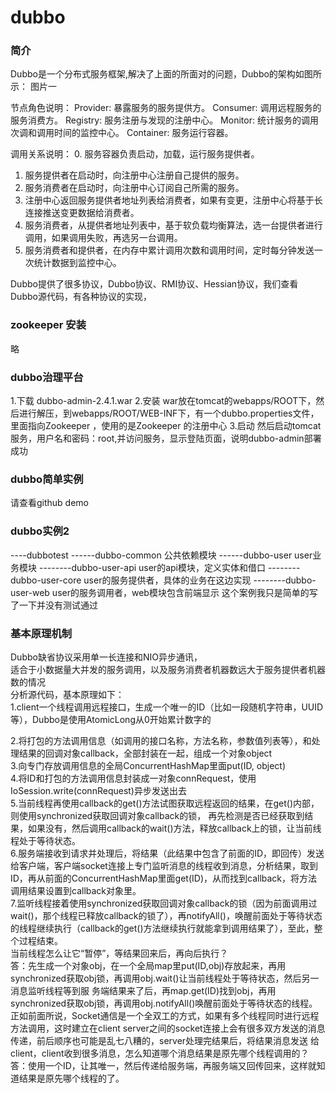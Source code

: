 # dubbo
### 简介
Dubbo是一个分布式服务框架,解决了上面的所面对的问题，Dubbo的架构如图所示：
图片一

节点角色说明：
Provider: 暴露服务的服务提供方。
Consumer: 调用远程服务的服务消费方。
Registry: 服务注册与发现的注册中心。
Monitor: 统计服务的调用次调和调用时间的监控中心。
Container: 服务运行容器。

调用关系说明：
0. 服务容器负责启动，加载，运行服务提供者。
1. 服务提供者在启动时，向注册中心注册自己提供的服务。
2. 服务消费者在启动时，向注册中心订阅自己所需的服务。
3. 注册中心返回服务提供者地址列表给消费者，如果有变更，注册中心将基于长连接推送变更数据给消费者。
4. 服务消费者，从提供者地址列表中，基于软负载均衡算法，选一台提供者进行调用，如果调用失败，再选另一台调用。
5. 服务消费者和提供者，在内存中累计调用次数和调用时间，定时每分钟发送一次统计数据到监控中心。


 Dubbo提供了很多协议，Dubbo协议、RMI协议、Hessian协议，我们查看Dubbo源代码，有各种协议的实现，
### zookeeper 安装
 略
 
### dubbo治理平台
1.下载
dubbo-admin-2.4.1.war
2.安装
war放在tomcat的webapps/ROOT下，然后进行解压，到webapps/ROOT/WEB-INF下，有一个dubbo.properties文件，里面指向Zookeeper ，使用的是Zookeeper 的注册中心
3.启动
然后启动tomcat服务，用户名和密码：root,并访问服务，显示登陆页面，说明dubbo-admin部署成功

### dubbo简单实例
请查看github demo

### dubbo实例2
----dubbotest 
------dubbo-common 公共依赖模块
------dubbo-user user业务模块
--------dubbo-user-api user的api模块，定义实体和借口
--------dubbo-user-core user的服务提供者，具体的业务在这边实现
--------dubbo-user-web  user的服务调用者，web模块包含前端显示
这个案例我只是简单的写了一下并没有测试通过


### 基本原理机制
Dubbo缺省协议采用单一长连接和NIO异步通讯，  
适合于小数据量大并发的服务调用，以及服务消费者机器数远大于服务提供者机器数的情况   
分析源代码，基本原理如下：   
1.client一个线程调用远程接口，生成一个唯一的ID（比如一段随机字符串，UUID等），Dubbo是使用AtomicLong从0开始累计数字的		

2.将打包的方法调用信息（如调用的接口名称，方法名称，参数值列表等），和处理结果的回调对象callback，全部封装在一起，组成一个对象object  
3.向专门存放调用信息的全局ConcurrentHashMap里面put(ID, object)   
4.将ID和打包的方法调用信息封装成一对象connRequest，使用IoSession.write(connRequest)异步发送出去  
5.当前线程再使用callback的get()方法试图获取远程返回的结果，在get()内部，则使用synchronized获取回调对象callback的锁， 再先检测是否已经获取到结果，如果没有，然后调用callback的wait()方法，释放callback上的锁，让当前线程处于等待状态。		
6.服务端接收到请求并处理后，将结果（此结果中包含了前面的ID，即回传）发送给客户端，客户端socket连接上专门监听消息的线程收到消息，分析结果，取到ID，再从前面的ConcurrentHashMap里面get(ID)，从而找到callback，将方法调用结果设置到callback对象里。		
7.监听线程接着使用synchronized获取回调对象callback的锁（因为前面调用过wait()，那个线程已释放callback的锁了），再notifyAll()，唤醒前面处于等待状态的线程继续执行（callback的get()方法继续执行就能拿到调用结果了），至此，整个过程结束。    
当前线程怎么让它“暂停”，等结果回来后，再向后执行？   
     答：先生成一个对象obj，在一个全局map里put(ID,obj)存放起来，再用synchronized获取obj锁，再调用obj.wait()让当前线程处于等待状态，然后另一消息监听线程等到服 务端结果来了后，再map.get(ID)找到obj，再用synchronized获取obj锁，再调用obj.notifyAll()唤醒前面处于等待状态的线程。    
正如前面所说，Socket通信是一个全双工的方式，如果有多个线程同时进行远程方法调用，这时建立在client server之间的socket连接上会有很多双方发送的消息传递，前后顺序也可能是乱七八糟的，server处理完结果后，将结果消息发送    给client，client收到很多消息，怎么知道哪个消息结果是原先哪个线程调用的？   
     答：使用一个ID，让其唯一，然后传递给服务端，再服务端又回传回来，这样就知道结果是原先哪个线程的了。





